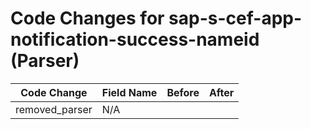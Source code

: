 # Code Changes for sap-s-cef-app-notification-success-nameid (Parser)

| Code Change | Field Name | Before | After |
|-------------|------------|--------|-------|
| removed_parser | N/A |  |  |